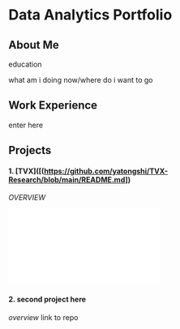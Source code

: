# Data Analytics Portfolio

## About Me
education

what am i doing now/where do i want to go

## Work Experience
enter here

## Projects

#### 1. [TVX]([(https://github.com/yatongshi/TVX-Research/blob/main/README.md])
*OVERVIEW*

![TVX-Research](README.md)

#### 2. second project here
*overview*
link to repo

<br/>
